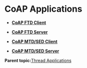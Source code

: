 # CoAP Applications

-   **[CoAP FTD Client](coap_ftd_client/readme.md)**

-   **[CoAP FTD Server](coap_ftd_server/readme.md)**

-   **[CoAP MTD/SED Client](coap_sed_client/readme.md)**

-   **[CoAP MTD/SED Server](coap_sed_server/readme.md)**

**Parent topic:**[Thread Applications](https://onlinedocs.microchip.com/oxy/GUID-A5330D3A-9F51-4A26-B71D-8503A493DF9C)

